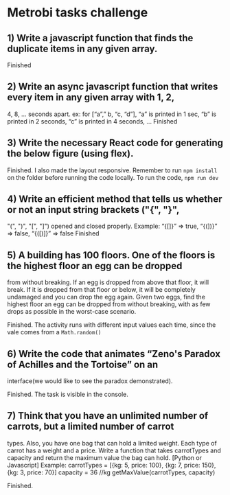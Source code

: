 # Metrobi tasks challenge

## 1) Write a javascript function that finds the duplicate items in any given array. 
 Finished 
## 2) Write an async javascript function that writes every item in any given array with 1, 2,
4, 8, … seconds apart. ex: for [“a”,” b, “c, “d”], “a” is printed in 1 sec, “b” is printed in 2
seconds, “c” is printed in 4 seconds, ...
  Finished
## 3) Write the necessary React code for generating the below figure (using flex).

  Finished. I also made the layout responsive. Remember to run `npm install` on the folder before running the code locally. To run the code, `npm run dev` 
## 4) Write an efficient method that tells us whether or not an input string brackets ("{", "}",
"(", ")", "[", "]") opened and closed properly. Example: “{[]}” => true, “{(])}” => false,
“{([)]}” => false
  Finished
## 5) A building has 100 floors. One of the floors is the highest floor an egg can be dropped
from without breaking. If an egg is dropped from above that floor, it will break. If it is
dropped from that floor or below, it will be completely undamaged and you can drop the
egg again. Given two eggs, find the highest floor an egg can be dropped from without
breaking, with as few drops as possible in the worst-case scenario.

  Finished. The activity runs with different input values each time, since the vale comes from a `Math.random()`
  
## 6) Write the code that animates “Zeno's Paradox of Achilles and the Tortoise” on an
interface(we would like to see the paradox demonstrated).

  Finished. The task is visible in the console.
  
## 7) Think that you have an unlimited number of carrots, but a limited number of carrot
types. Also, you have one bag that can hold a limited weight. Each type of carrot has a
weight and a price. Write a function that takes carrotTypes and capacity and return the
maximum value the bag can hold. [Python or Javascript]
Example:
carrotTypes = [{kg: 5, price: 100}, {kg: 7, price: 150}, {kg: 3, price: 70}]
capacity = 36 //kg
getMaxValue(carrotTypes, capacity)

  Finished.
